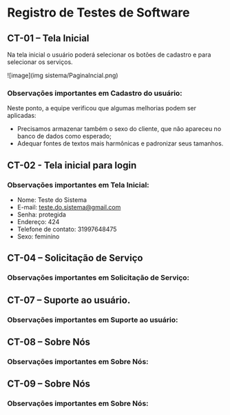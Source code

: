 # Registro de Testes de Software 

## CT-01 – Tela Inicial

Na tela inicial o usuário poderá selecionar os botões de cadastro e para selecionar os serviços. 



![image](img sistema/PaginaIncial.png)

### Observações importantes em Cadastro do usuário:

Neste ponto, a equipe verificou que algumas melhorias podem ser aplicadas: 

* Precisamos armazenar também o sexo do cliente, que não apareceu no banco de dados como esperado; 
* Adequar fontes de textos mais harmônicas e padronizar seus tamanhos. 

## CT-02 - Tela inicial para login 

### Observações importantes em Tela Inicial: 

* Nome: Teste do Sistema 
* E-mail: teste.do.sistema@gmail.com 
* Senha: protegida 
* Endereço: 424 
* Telefone de contato: 31997648475 
* Sexo: feminino 


## CT-04 – Solicitação de Serviço 

### Observações importantes em Solicitação de Serviço: 



## CT-07 – Suporte ao usuário. 

### Observações importantes em Suporte ao usuário: 

## CT-08 – Sobre Nós 

### Observações importantes em Sobre Nós:

## CT-09 – Sobre Nós 

### Observações importantes em Sobre Nós: 

